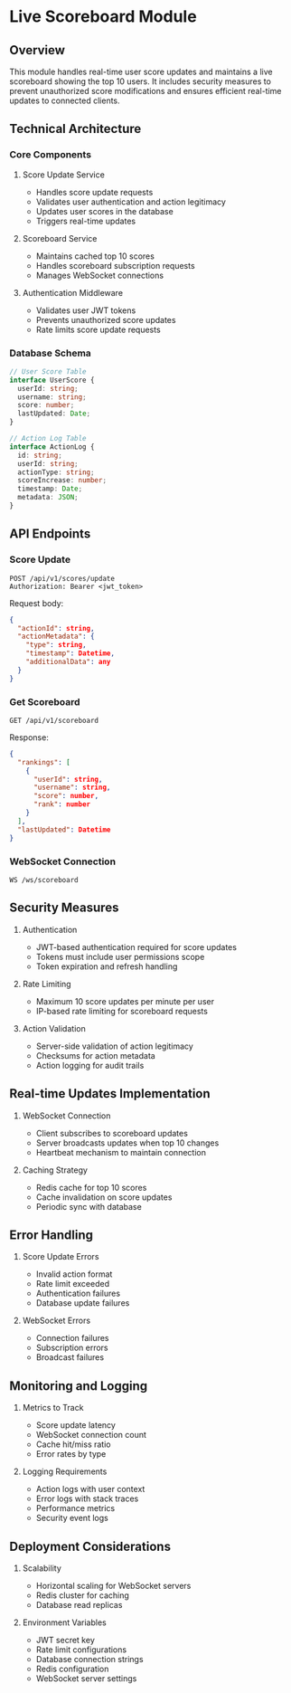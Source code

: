 # Live Scoreboard Module

## Overview

This module handles real-time user score updates and maintains a live scoreboard showing the top 10 users. It includes security measures to prevent unauthorized score modifications and ensures efficient real-time updates to connected clients.

## Technical Architecture

### Core Components

1. Score Update Service

   - Handles score update requests
   - Validates user authentication and action legitimacy
   - Updates user scores in the database
   - Triggers real-time updates

2. Scoreboard Service

   - Maintains cached top 10 scores
   - Handles scoreboard subscription requests
   - Manages WebSocket connections

3. Authentication Middleware
   - Validates user JWT tokens
   - Prevents unauthorized score updates
   - Rate limits score update requests

### Database Schema

```typescript
// User Score Table
interface UserScore {
  userId: string;
  username: string;
  score: number;
  lastUpdated: Date;
}

// Action Log Table
interface ActionLog {
  id: string;
  userId: string;
  actionType: string;
  scoreIncrease: number;
  timestamp: Date;
  metadata: JSON;
}
```

## API Endpoints

### Score Update

```
POST /api/v1/scores/update
Authorization: Bearer <jwt_token>
```

Request body:

```json
{
  "actionId": string,
  "actionMetadata": {
    "type": string,
    "timestamp": Datetime,
    "additionalData": any
  }
}
```

### Get Scoreboard

```
GET /api/v1/scoreboard
```

Response:

```json
{
  "rankings": [
    {
      "userId": string,
      "username": string,
      "score": number,
      "rank": number
    }
  ],
  "lastUpdated": Datetime
}
```

### WebSocket Connection

```
WS /ws/scoreboard
```

## Security Measures

1. Authentication

   - JWT-based authentication required for score updates
   - Tokens must include user permissions scope
   - Token expiration and refresh handling

2. Rate Limiting

   - Maximum 10 score updates per minute per user
   - IP-based rate limiting for scoreboard requests

3. Action Validation
   - Server-side validation of action legitimacy
   - Checksums for action metadata
   - Action logging for audit trails

## Real-time Updates Implementation

1. WebSocket Connection

   - Client subscribes to scoreboard updates
   - Server broadcasts updates when top 10 changes
   - Heartbeat mechanism to maintain connection

2. Caching Strategy
   - Redis cache for top 10 scores
   - Cache invalidation on score updates
   - Periodic sync with database

## Error Handling

1. Score Update Errors

   - Invalid action format
   - Rate limit exceeded
   - Authentication failures
   - Database update failures

2. WebSocket Errors
   - Connection failures
   - Subscription errors
   - Broadcast failures

## Monitoring and Logging

1. Metrics to Track

   - Score update latency
   - WebSocket connection count
   - Cache hit/miss ratio
   - Error rates by type

2. Logging Requirements
   - Action logs with user context
   - Error logs with stack traces
   - Performance metrics
   - Security event logs

## Deployment Considerations

1. Scalability

   - Horizontal scaling for WebSocket servers
   - Redis cluster for caching
   - Database read replicas

2. Environment Variables
   - JWT secret key
   - Rate limit configurations
   - Database connection strings
   - Redis configuration
   - WebSocket server settings
